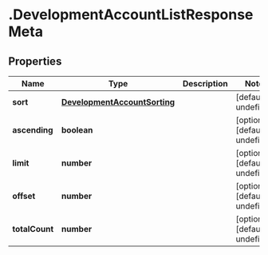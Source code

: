 # .DevelopmentAccountListResponseMeta

## Properties

Name | Type | Description | Notes
------------ | ------------- | ------------- | -------------
**sort** | [**DevelopmentAccountSorting**](DevelopmentAccountSorting.md) |  | [default to undefined]
**ascending** | **boolean** |  | [optional] [default to undefined]
**limit** | **number** |  | [optional] [default to undefined]
**offset** | **number** |  | [optional] [default to undefined]
**totalCount** | **number** |  | [optional] [default to undefined]


